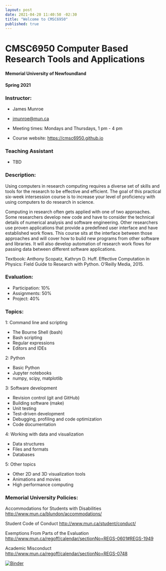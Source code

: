 ```yaml
---
layout: post
date: 2021-04-20 11:40:50 -02:30
title: "Welcome to CMSC6950"
published: true
---
```



# CMSC6950  Computer Based Research Tools and Applications
#### Memorial University of Newfoundland
#### Spring 2021

### Instructor:
- James Munroe
- jmunroe@mun.ca

- Meeting times: Mondays and Thursdays, 1 pm - 4 pm
* Course website: https://cmsc6950.github.io

### Teaching Assistant
- TBD

### Description:

Using computers in research computing requires a diverse set of skills and tools for the research to be effective and efficient.  The goal of this practical six-week intersession course is to increase your level of proficiency with using computers to do research in science.  

Computing in research often gets applied with one of two approaches.  Some researchers develop new code and have to consider the technical details of numerical analysis and software engineering.  Other researchers use proven applications that provide a predefined user interface and have established work flows.  This course sits at the interface between those approaches and will cover how to build new programs from other software and libraries.  It will also develop automation of research work flows for passing data between different software applications.

Textbook:  Anthony Scopatz, Kathryn D. Huff.  Effective Computation in Physics: Field Guide to Research with Python. O’Reilly Media, 2015.

### Evaluation:

- Participation: 10%
- Assignments:   50%
- Project:       40%

### Topics:

1: Command line and scripting
- The Bourne Shell (bash)
- Bash scripting
- Regular expressions
- Editors and IDEs

2: Python
- Basic Python
- Jupyter notebooks
- numpy, scipy, matplotlib

3: Software development
- Revision control (git and GitHub)
- Building software (make)
- Unit testing
- Test-driven development
- Debugging, profiling and code optimization
- Code documentation

4: Working with data and visualization
- Data structures
- Files and formats
- Databases

5:  Other topics
- Other 2D and 3D visualization tools
- Animations and movies 
- High performance computing

### Memorial University Policies:

Accommodations for Students with Disabilities http://www.mun.ca/blundon/accommodations/

Student Code of Conduct http://www.mun.ca/student/conduct/

Exemptions From Parts of the Evaluation
http://www.mun.ca/regoff/calendar/sectionNo=REGS-0601#REGS-1949

Academic Misconduct http://www.mun.ca/regoff/calendar/sectionNo=REGS-0748

[![Binder](https://mybinder.org/badge.svg)](https://mybinder.org/v2/gh/cmsc6950/cmsc6950.github.io/master?filepath=lectures)

